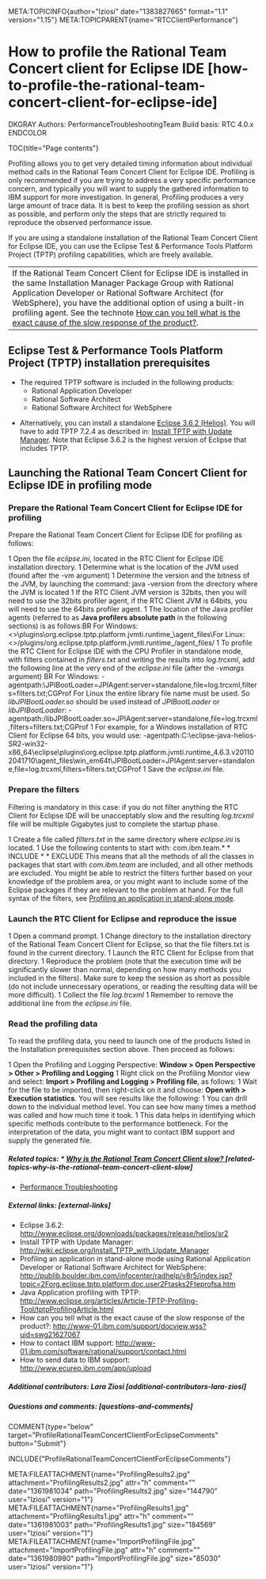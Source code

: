 META:TOPICINFO{author="lziosi" date="1383827665" format="1.1"
version="1.15"} META:TOPICPARENT{name="RTCClientPerformance"}

# How to profile the Rational Team Concert client for Eclipse IDE [how-to-profile-the-rational-team-concert-client-for-eclipse-ide]

DKGRAY Authors: PerformanceTroubleshootingTeam Build basis: RTC 4.0.x
ENDCOLOR

TOC{title="Page contents"}

Profiling allows you to get very detailed timing information about
individual method calls in the Rational Team Concert Client for Eclipse
IDE. Profiling is only recommended if you are trying to address a very
specific performance concern, and typically you will want to supply the
gathered information to IBM support for more investigation. In general,
Profiling produces a very large amount of trace data. It is best to keep
the profiling session as short as possible, and perform only the steps
that are strictly required to reproduce the observed performance issue.

If you are using a standalone installation of the Rational Team Concert
Client for Eclipse IDE, you can use the Eclipse Test & Performance Tools
Platform Project (TPTP) profiling capabilities, which are freely
available.

|  |
|----|
| If the Rational Team Concert Client for Eclipse IDE is installed in the same Installation Manager Package Group with Rational Application Developer or Rational Software Architect (for WebSphere), you have the additional option of using a built-in profiling agent. See the technote [How can you tell what is the exact cause of the slow response of the product?](http://www-01.ibm.com/support/docview.wss?uid=swg21627067). |

## Eclipse Test & Performance Tools Platform Project (TPTP) installation prerequisites

-   The required TPTP software is included in the following products:
    -   Rational Application Developer
    -   Rational Software Architect
    -   Rational Software Architect for WebSphere

<!-- -->

-   Alternatively, you can install a standalone [Eclipse 3.6.2
    (Helios)](http://www.eclipse.org/downloads/packages/release/helios/sr2).
    You will have to add TPTP 7.2.4 as described in: [Install TPTP with
    Update
    Manager](http://wiki.eclipse.org/Install_TPTP_with_Update_Manager).
    Note that Eclipse 3.6.2 is the highest version of Eclipse that
    includes TPTP.

## Launching the Rational Team Concert Client for Eclipse IDE in profiling mode

### Prepare the Rational Team Concert Client for Eclipse IDE for profiling

Prepare the Rational Team Concert Client for Eclipse IDE for profiling
as follows:

1 Open the file *eclipse.ini*, located in the RTC Client for Eclipse IDE
installation directory. 1 Determine what is the location of the JVM used
(found after the -vm argument) 1 Determine the version and the bitness
of the JVM, by launching the command: java -version from the directory
where the JVM is located 1 If the RTC Client JVM version is 32bits, then
you will need to use the 32bits profiler agent, if the RTC Client JVM is
64bits, you will need to use the 64bits profiler agent. 1 The location
of the Java profiler agents (referred to as **Java profilers absolute
path** in the following sections) is as follows:BR For
Windows:\<\>\plugins\org.eclipse.tptp.platform.jvmti.runtime\_\agent_files\For
Linux:
\<\>/plugins/org.eclipse.tptp.platform.jvmti.runtime\_/agent_files/ 1 To
profile the RTC Client for Eclipse IDE with the CPU Profiler in
standalone mode, with filters contained in *filters.txt* and writing the
results into *log.trcxml*, add the following line at the very end of the
*eclipse.ini* file (after the *-vmargs* argument) BR For Windows:
-agentpath:\JPIBootLoader=JPIAgent:server=standalone,file=log.trcxml,filters=filters.txt;CGProf
For Linux the entire library file name must be used. So
*libJPIBootLoader.so* should be used instead of *JPIBootLoader* or
*libJPIBootLoader*:
-agentpath:/libJPIBootLoader.so=JPIAgent:server=standalone,file=log.trcxml,filters=filters.txt;CGProf
1 For example, for a Windows installation of RTC Client for Eclipse 64
bits, you would use:
-agentpath:C:\eclipse-java-helios-SR2-win32-x86_64\eclipse\plugins\org.eclipse.tptp.platform.jvmti.runtime_4.6.3.v201102041710\agent_files\win_em64t\JPIBootLoader=JPIAgent:server=standalone,file=log.trcxml,filters=filters.txt;CGProf
1 Save the *eclipse.ini* file.

### Prepare the filters

Filtering is mandatory in this case: if you do not filter anything the
RTC Client for Eclipse IDE will be unacceptably slow and the resulting
*log.trcxml* file will be multiple Gigabytes just to complete the
startup phase.

1 Create a file called *filters.txt* in the same directory where
*eclipse.ini* is located. 1 Use the following contents to start with:
com.ibm.team.\* \* INCLUDE \* \* EXCLUDE This means that all the methods
of all the classes in packages that start with *com.ibm.team* are
included, and all other methods are excluded. You might be able to
restrict the filters further based on your knowledge of the problem
area, or you might want to include some of the Eclipse packages if they
are relevant to the problem at hand. For the full syntax of the filters,
see [Profiling an application in stand-alone
mode](http://publib.boulder.ibm.com/infocenter/radhelp/v8r5/index.jsp?topic=2Forg.eclipse.tptp.platform.doc.user2Ftasks2Fteprofsa.htm).

### Launch the RTC Client for Eclipse and reproduce the issue

1 Open a command prompt. 1 Change directory to the installation
directory of the Rational Team Concert Client for Eclipse, so that the
file filters.txt is found in the current directory. 1 Launch the RTC
Client for Eclipse from that directory. 1 Reproduce the problem (note
that the execution time will be significantly slower than normal,
depending on how many methods you included in the filters). Make sure to
keep the session as short as possible (do not include unnecessary
operations, or reading the resulting data will be more difficult). 1
Collect the file *log.trcxml* 1 Remember to remove the additional line
from the *eclipse.ini* file.

### Read the profiling data

To read the profiling data, you need to launch one of the products
listed in the Installation prerequisites section above. Then proceed as
follows:

1 Open the Profiling and Logging Perspective: **Window \> Open
Perspective \> Other \> Profiling and Logging** 1 Right click on the
Profiling Monitor view and select: **Import \> Profiling and Logging \>
Profiling file**, as follows: 1 Wait for the file to be imported, then
right-click on it and choose: **Open with \> Execution statistics**. You
will see results like the following: 1 You can drill down to the
individual method level. You can see how many times a method was called
and how much time it took. 1 This data helps in identifying which
specific methods contribute to the performance bottleneck. For the
interpretation of the data, you might want to contact IBM support and
supply the generated file.

##### Related topics: \* [Why is the Rational Team Concert Client slow? ](RTCClientPerformance) [related-topics-why-is-the-rational-team-concert-client-slow]

-   [Performance Troubleshooting](PerformanceTroubleshooting)

##### External links: [external-links]

-   Eclipse 3.6.2:
    <http://www.eclipse.org/downloads/packages/release/helios/sr2>
-   Install TPTP with Update Manager:
    <http://wiki.eclipse.org/Install_TPTP_with_Update_Manager>
-   Profiling an application in stand-alone mode using Rational
    Application Developer or Rational Software Architect for WebSphere:
    <http://publib.boulder.ibm.com/infocenter/radhelp/v8r5/index.jsp?topic=2Forg.eclipse.tptp.platform.doc.user2Ftasks2Fteprofsa.htm>
-   Java Application profiling with TPTP:
    <http://www.eclipse.org/articles/Article-TPTP-Profiling-Tool/tptpProfilingArticle.html>
-   How can you tell what is the exact cause of the slow response of the
    product?:
    <http://www-01.ibm.com/support/docview.wss?uid=swg21627067>
-   How to contact IBM support:
    <http://www-01.ibm.com/software/rational/support/contact.html>
-   How to send data to IBM support:
    <http://www.ecurep.ibm.com/app/upload>

##### Additional contributors: Lara Ziosi [additional-contributors-lara-ziosi]

##### Questions and comments: [questions-and-comments]

COMMENT{type="below"
target="ProfileRationalTeamConcertClientForEclipseComments"
button="Submit"}

INCLUDE{"ProfileRationalTeamConcertClientForEclipseComments"}

META:FILEATTACHMENT{name="ProfilingResults2.jpg"
attachment="ProfilingResults2.jpg" attr="h" comment="" date="1361981034"
path="ProfilingResults2.jpg" size="144790" user="lziosi" version="1"}
META:FILEATTACHMENT{name="ProfilingResults1.jpg"
attachment="ProfilingResults1.jpg" attr="h" comment="" date="1361981003"
path="ProfilingResults1.jpg" size="184569" user="lziosi" version="1"}
META:FILEATTACHMENT{name="ImportProfilingFile.jpg"
attachment="ImportProfilingFile.jpg" attr="h" comment=""
date="1361980980" path="ImportProfilingFile.jpg" size="85030"
user="lziosi" version="1"}
